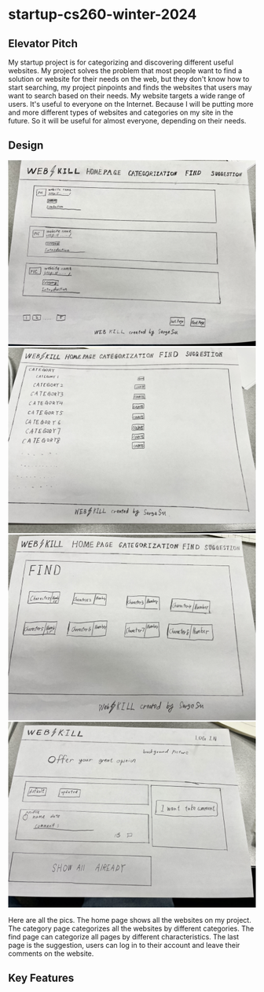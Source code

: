 # startup-cs260-winter-2024

## Elevator Pitch

My startup project is for categorizing and discovering different useful websites. My project solves the problem that most people want to find a solution or website for their needs on the web, but they don't know how to start searching, my project pinpoints and finds the websites that users may want to search based on their needs. My website targets a wide range of users. It's useful to everyone on the Internet. Because I will be putting more and more different types of websites and categories on my site in the future. So it will be useful for almost everyone, depending on their needs.

## Design

![home page](images/home.jpg)
![home page](images/category.jpg)
![home page](images/find.jpg)
![home page](images/suggestion.jpg)

Here are all the pics. The home page shows all the websites on my project. The category page categorizes all the websites by different categories.  The find page can categorize all pages by different characteristics. The last page is the suggestion, users can log in to their account and leave their comments on the website.

## Key Features




